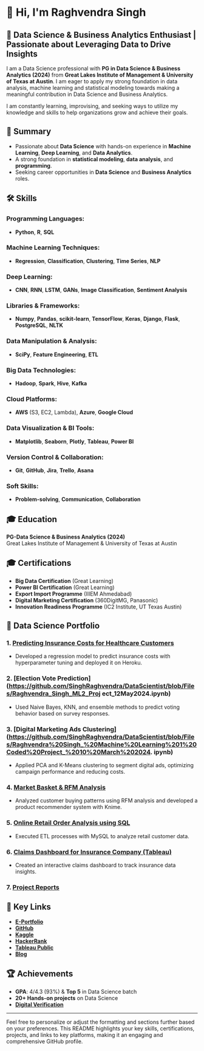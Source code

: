 # 👋 Hi, I'm Raghvendra Singh

## 🚀 Data Science & Business Analytics Enthusiast | Passionate about Leveraging Data to Drive Insights

I am a Data Science professional with **PG in Data Science & Business Analytics (2024)** from **Great Lakes Institute of Management & University of Texas at Austin**. I am eager to apply my strong foundation in data analysis, machine learning and statistical modeling towards making a meaningful contribution in Data Science and Business Analytics.

I am constantly learning, improvising, and seeking ways to utilize my knowledge and skills to help organizations grow and achieve their goals.

## 🎯 Summary

- Passionate about **Data Science** with hands-on experience in **Machine Learning**, **Deep Learning**, and **Data Analytics**.
- A strong foundation in **statistical modeling**, **data analysis**, and **programming**.
- Seeking career opportunities in **Data Science** and **Business Analytics** roles.

## 🛠️ Skills

### Programming Languages:
- **Python**, **R**, **SQL**

### Machine Learning Techniques:
- **Regression**, **Classification**, **Clustering**, **Time Series**, **NLP**

### Deep Learning:
- **CNN**, **RNN**, **LSTM**, **GANs**, **Image Classification**, **Sentiment Analysis**

### Libraries & Frameworks:
- **Numpy**, **Pandas**, **scikit-learn**, **TensorFlow**, **Keras**, **Django**, **Flask**, **PostgreSQL**, **NLTK**

### Data Manipulation & Analysis:
- **SciPy**, **Feature Engineering**, **ETL**

### Big Data Technologies:
- **Hadoop**, **Spark**, **Hive**, **Kafka**

### Cloud Platforms:
- **AWS** (S3, EC2, Lambda), **Azure**, **Google Cloud**

### Data Visualization & BI Tools:
- **Matplotlib**, **Seaborn**, **Plotly**, **Tableau**, **Power BI**

### Version Control & Collaboration:
- **Git**, **GitHub**, **Jira**, **Trello**, **Asana**

### Soft Skills:
- **Problem-solving**, **Communication**, **Collaboration**

## 🎓 Education

**PG-Data Science & Business Analytics (2024)**  
Great Lakes Institute of Management & University of Texas at Austin

## 🎓 Certifications

- **Big Data Certification** (Great Learning)
- **Power BI Certification** (Great Learning)
- **Export Import Programme** (IIIEM Ahmedabad)
- **Digital Marketing Certification** (360DigitMG, Panasonic)
- **Innovation Readiness Programme** (IC2 Institute, UT Texas Austin)

## 💼 Data Science Portfolio

### 1. [Predicting Insurance Costs for Healthcare Customers](https://github.com/SinghRaghvendra/Insurance_Cost_Prediction/blob/main/RaghvendraSingh_HealthCare_CapstoneFinal_17Nov24.ipynb)
- Developed a regression model to predict insurance costs with hyperparameter tuning and deployed it on Heroku.

### 2. [Election Vote Prediction](https://github.com/SinghRaghvendra/DataScientist/blob/Files/Raghvendra_Singh_ML2_Proj ect_12May2024.ipynb)
- Used Naive Bayes, KNN, and ensemble methods to predict voting behavior based on survey responses.

### 3. [Digital Marketing Ads Clustering](https://github.com/SinghRaghvendra/DataScientist/blob/Files/Raghvendra%20Singh_%20Machine%20Learning%201%20Coded%20Project_%2010%20March%202024. ipynb)
- Applied PCA and K-Means clustering to segment digital ads, optimizing campaign performance and reducing costs.

### 4. [Market Basket & RFM Analysis](https://drive.google.com/file/d/12KiNdYeqOA0Zo2ks6zvqnlcscB5tjU_E/view?usp=drive_link)
- Analyzed customer buying patterns using RFM analysis and developed a product recommender system with Knime.

### 5. [Online Retail Order Analysis using SQL](https://github.com/SinghRaghvendra/DataScientist/blob/Files/RaghvendraSingh_SQLCodedProject_16Jun24.sql)
- Executed ETL processes with MySQL to analyze retail customer data.

### 6. [Claims Dashboard for Insurance Company (Tableau)](https://public.tableau.com/app/profile/raghvendra.singh4020/viz/RaghvendraSingh_DVTproject_11AUG24/1_UNDERSTANDINGOURCLIENTS)
- Created an interactive claims dashboard to track insurance data insights.

### 7. [Project Reports](https://drive.google.com/drive/folders/17GfhIv8h5weclhUpxaD9kb8GcYVtOZvG?usp=sharing)

## 🔑 Key Links

- **[E-Portfolio](https://www.mygreatlearning.com/eportfolio/raghvendra-singh5)**
- **[GitHub](https://github.com/SinghRaghvendra/Data-Scientist)**
- **[Kaggle](https://www.kaggle.com/raghavdatascientist)**
- **[HackerRank](https://www.hackerrank.com/profile/raghavsingh0027)**
- **[Tableau Public](https://public.tableau.com/app/profile/raghvendra.singh4020)**
- **[Blog](https://aicouncel.blogspot.com/)**

## 🏆 Achievements

- **GPA**: 4/4.3 (93%) & **Top 5** in Data Science batch
- **20+ Hands-on projects** on Data Science
- **[Digital Verification](https://la.utexas.edu/texasexeced/digitalVerification.html?key=uzbyddgo)**

---

Feel free to personalize or adjust the formatting and sections further based on your preferences. This README highlights your key skills, certifications, projects, and links to key platforms, making it an engaging and comprehensive GitHub profile.
